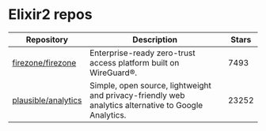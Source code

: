 # Elixir2 repos

| Repository                                                    | Description                                                                                          | Stars |
| ------------------------------------------------------------- | ---------------------------------------------------------------------------------------------------- | ----- |
| [firezone/firezone](https://github.com/firezone/firezone)     | Enterprise-ready zero-trust access platform built on WireGuard®.                                     | 7493  |
| [plausible/analytics](https://github.com/plausible/analytics) | Simple, open source, lightweight and privacy-friendly web analytics alternative to Google Analytics. | 23252 |
